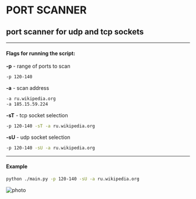 # PORT SCANNER
## port scanner for udp and tcp sockets
---
#### Flags for running the script:
**-p** - range of ports to scan
```sh
-p 120-140
```
**-a** - scan address
```sh
-a ru.wikipedia.org
-a 185.15.59.224
```
**-sT** - tcp socket selection
```sh
-p 120-140 -sT -a ru.wikipedia.org 
```
**-sU** - udp socket selection
```sh
-p 120-140 -sU -a ru.wikipedia.org 
```
----
#### Example
```sh
python ./main.py -p 120-140 -sU -a ru.wikipedia.org 
```
![photo](https://ltdfoto.ru/images/2023/11/11/imageda676099cd0e942b.png)
